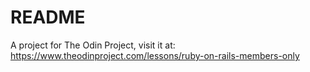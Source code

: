 # README

A project for The Odin Project, visit it at: https://www.theodinproject.com/lessons/ruby-on-rails-members-only
